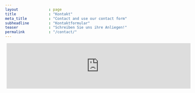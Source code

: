 ```yaml
---
layout              : page
title               : "Kontakt"
meta_title          : "Contact and use our contact form"
subheadline         : "Kontaktformular"
teaser              : "Schreiben Sie uns ihre Anliegen!"
permalink           : "/contact/"
---
```

<head>
<script type="text/javascript">
  function iframeLoaded() {
      var iFrameID = document.getElementById('idIframe');
      if(iFrameID) {
            
            iFrameID.height = "950px";
            iFrameID.height = iFrameID.contentWindow.document.body.scrollHeight + "px";
      }   
  }
</script>
</head>

<div>

<iframe src="https://www.kontaktformular.com/demo-formulare-ohne/11-advanced/kontakt.php" align="left" id="idIframe" onload="iframeLoaded()" style="border: none; width:120%; margin: 0 0 0 1%;" allowfullscreen scrolling="no"> </iframe>

</div>

